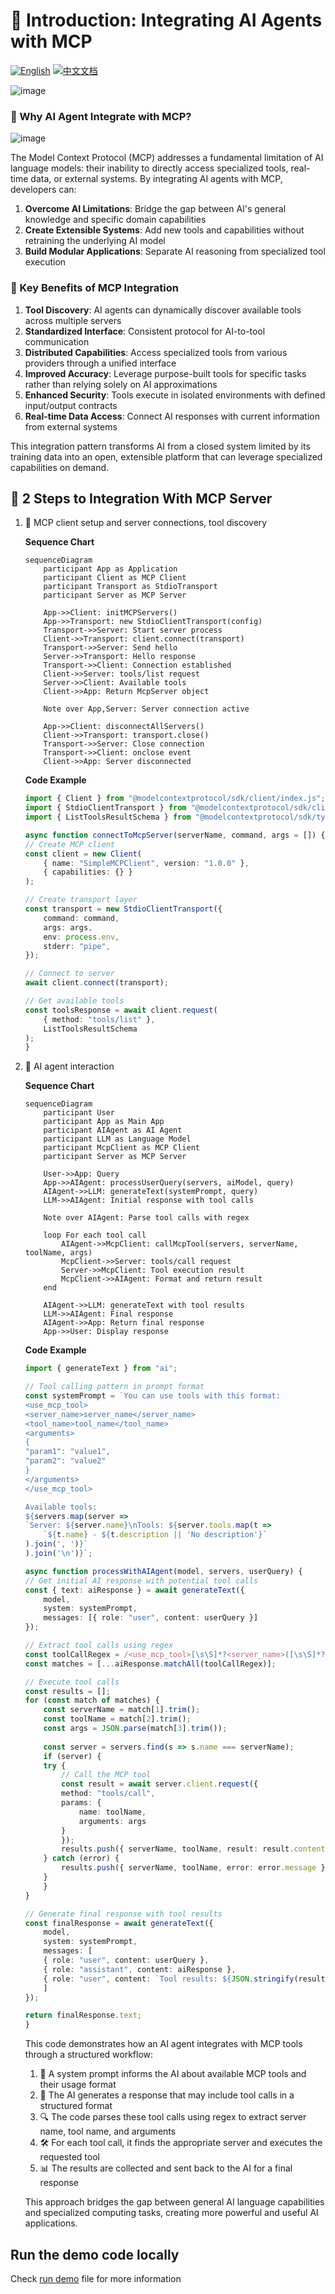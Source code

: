 # 🤖 Introduction: Integrating AI Agents with MCP

[![English](https://img.shields.io/badge/English-Click-yellow)](README.md)
[![中文文档](https://img.shields.io/badge/中文文档-点击查看-orange)](README-zh.md)


![image](doc/resource/AI%20Agent%20MCP%20Demo.gif)

### 🤔 Why AI Agent Integrate with MCP?

![image](doc/resource/mcp-architecture.jpeg)


The Model Context Protocol (MCP) addresses a fundamental limitation of AI language models: their inability to directly access specialized tools, real-time data, or external systems. By integrating AI agents with MCP, developers can:

1. **Overcome AI Limitations**: Bridge the gap between AI's general knowledge and specific domain capabilities
2. **Create Extensible Systems**: Add new tools and capabilities without retraining the underlying AI model
3. **Build Modular Applications**: Separate AI reasoning from specialized tool execution

### 🌟 Key Benefits of MCP Integration

1. **Tool Discovery**: AI agents can dynamically discover available tools across multiple servers
2. **Standardized Interface**: Consistent protocol for AI-to-tool communication
3. **Distributed Capabilities**: Access specialized tools from various providers through a unified interface
4. **Improved Accuracy**: Leverage purpose-built tools for specific tasks rather than relying solely on AI approximations
5. **Enhanced Security**: Tools execute in isolated environments with defined input/output contracts
6. **Real-time Data Access**: Connect AI responses with current information from external systems

This integration pattern transforms AI from a closed system limited by its training data into an open, extensible platform that can leverage specialized capabilities on demand.


## 🔄 2 Steps to Integration With MCP Server

1. 🔌 MCP client setup and server connections, tool discovery

    **Sequence Chart**

    ```mermaid
    sequenceDiagram
        participant App as Application
        participant Client as MCP Client
        participant Transport as StdioTransport
        participant Server as MCP Server
        
        App->>Client: initMCPServers()
        App->>Transport: new StdioClientTransport(config)
        Transport->>Server: Start server process
        Client->>Transport: client.connect(transport)
        Transport->>Server: Send hello
        Server->>Transport: Hello response
        Transport->>Client: Connection established
        Client->>Server: tools/list request
        Server->>Client: Available tools
        Client->>App: Return McpServer object
        
        Note over App,Server: Server connection active
        
        App->>Client: disconnectAllServers()
        Client->>Transport: transport.close()
        Transport->>Server: Close connection
        Transport->>Client: onclose event
        Client->>App: Server disconnected
    ```

    **Code Example**
    ```typescript
    import { Client } from "@modelcontextprotocol/sdk/client/index.js";
    import { StdioClientTransport } from "@modelcontextprotocol/sdk/client/stdio.js";
    import { ListToolsResultSchema } from "@modelcontextprotocol/sdk/types.js";

    async function connectToMcpServer(serverName, command, args = []) {
    // Create MCP client
    const client = new Client(
        { name: "SimpleMCPClient", version: "1.0.0" },
        { capabilities: {} }
    );

    // Create transport layer
    const transport = new StdioClientTransport({
        command: command,
        args: args,
        env: process.env,
        stderr: "pipe",
    });

    // Connect to server
    await client.connect(transport);
    
    // Get available tools
    const toolsResponse = await client.request(
        { method: "tools/list" },
        ListToolsResultSchema
    );
    }

    ```

2. 🧠 AI agent interaction

    **Sequence Chart**

    ```mermaid
    sequenceDiagram
        participant User
        participant App as Main App
        participant AIAgent as AI Agent
        participant LLM as Language Model
        participant McpClient as MCP Client
        participant Server as MCP Server
        
        User->>App: Query
        App->>AIAgent: processUserQuery(servers, aiModel, query)
        AIAgent->>LLM: generateText(systemPrompt, query)
        LLM->>AIAgent: Initial response with tool calls
        
        Note over AIAgent: Parse tool calls with regex
        
        loop For each tool call
            AIAgent->>McpClient: callMcpTool(servers, serverName, toolName, args)
            McpClient->>Server: tools/call request
            Server->>McpClient: Tool execution result
            McpClient->>AIAgent: Format and return result
        end
        
        AIAgent->>LLM: generateText with tool results
        LLM->>AIAgent: Final response
        AIAgent->>App: Return final response
        App->>User: Display response
    ```

    **Code Example**
    ```typescript
    import { generateText } from "ai";

    // Tool calling pattern in prompt format
    const systemPrompt = `You can use tools with this format:
    <use_mcp_tool>
    <server_name>server_name</server_name>
    <tool_name>tool_name</tool_name>
    <arguments>
    {
    "param1": "value1",
    "param2": "value2"
    }
    </arguments>
    </use_mcp_tool>

    Available tools:
    ${servers.map(server => 
    `Server: ${server.name}\nTools: ${server.tools.map(t => 
        `${t.name} - ${t.description || 'No description'}`
    ).join(', ')}`
    ).join('\n')}`;

    async function processWithAIAgent(model, servers, userQuery) {
    // Get initial AI response with potential tool calls
    const { text: aiResponse } = await generateText({
        model,
        system: systemPrompt,
        messages: [{ role: "user", content: userQuery }]
    });
    
    // Extract tool calls using regex
    const toolCallRegex = /<use_mcp_tool>[\s\S]*?<server_name>([\s\S]*?)<\/server_name>[\s\S]*?<tool_name>([\s\S]*?)<\/tool_name>[\s\S]*?<arguments>([\s\S]*?)<\/arguments>[\s\S]*?<\/use_mcp_tool>/g;
    const matches = [...aiResponse.matchAll(toolCallRegex)];
    
    // Execute tool calls
    const results = [];
    for (const match of matches) {
        const serverName = match[1].trim();
        const toolName = match[2].trim();
        const args = JSON.parse(match[3].trim());
        
        const server = servers.find(s => s.name === serverName);
        if (server) {
        try {
            // Call the MCP tool
            const result = await server.client.request({
            method: "tools/call",
            params: {
                name: toolName,
                arguments: args
            }
            });
            results.push({ serverName, toolName, result: result.content });
        } catch (error) {
            results.push({ serverName, toolName, error: error.message });
        }
        }
    }
    
    // Generate final response with tool results
    const finalResponse = await generateText({
        model,
        system: systemPrompt,
        messages: [
        { role: "user", content: userQuery },
        { role: "assistant", content: aiResponse },
        { role: "user", content: `Tool results: ${JSON.stringify(results)}` }
        ]
    });
    
    return finalResponse.text;
    }
    ```

    This code demonstrates how an AI agent integrates with MCP tools through a structured workflow:
    1. 📝 A system prompt informs the AI about available MCP tools and their usage format
    2. 💬 The AI generates a response that may include tool calls in a structured format
    3. 🔍 The code parses these tool calls using regex to extract server name, tool name, and arguments
    4. 🛠️ For each tool call, it finds the appropriate server and executes the requested tool
    5. 📊 The results are collected and sent back to the AI for a final response

    This approach bridges the gap between general AI language capabilities and specialized computing tasks, creating more powerful and useful AI applications.

## Run the demo code locally

Check [run demo](doc/run-demo.md) file for more information
